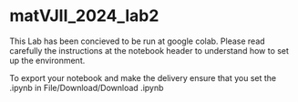 # matVJII_2024_lab2

This Lab has been concieved to be run at google colab. Please read carefully the instructions at the notebook header to understand how to set up the environment. 

To export your notebook and make the delivery ensure that you set the .ipynb in File/Download/Download .ipynb
